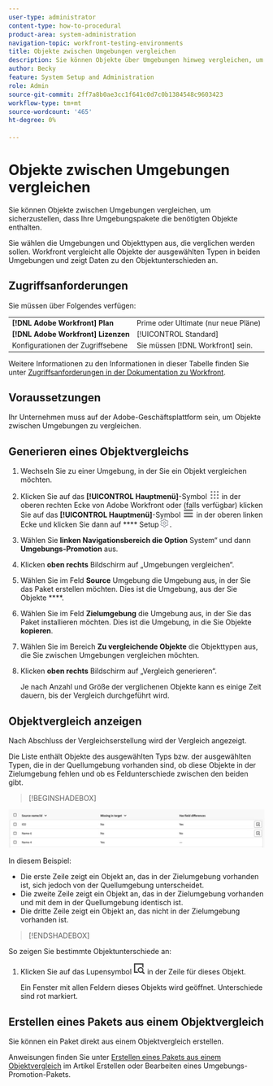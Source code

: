 ```yaml
---
user-type: administrator
content-type: how-to-procedural
product-area: system-administration
navigation-topic: workfront-testing-environments
title: Objekte zwischen Umgebungen vergleichen
description: Sie können Objekte über Umgebungen hinweg vergleichen, um sicherzustellen, dass Ihre Umgebungs-Promotion-Pakete die benötigten Objekte enthalten.
author: Becky
feature: System Setup and Administration
role: Admin
source-git-commit: 2ff7a8b0ae3cc1f641c0d7c0b1384548c9603423
workflow-type: tm+mt
source-wordcount: '465'
ht-degree: 0%

---
```


# Objekte zwischen Umgebungen vergleichen

Sie können Objekte zwischen Umgebungen vergleichen, um sicherzustellen, dass Ihre Umgebungspakete die benötigten Objekte enthalten.

Sie wählen die Umgebungen und Objekttypen aus, die verglichen werden sollen. Workfront vergleicht alle Objekte der ausgewählten Typen in beiden Umgebungen und zeigt Daten zu den Objektunterschieden an.

## Zugriffsanforderungen

Sie müssen über Folgendes verfügen:

<table>
  <tr>
   <td><strong>[!DNL Adobe Workfront] Plan</strong>
   </td>
   <td> Prime oder Ultimate (nur neue Pläne)
   </td>
  </tr>
  <tr>
   <td><strong>[!DNL Adobe Workfront] Lizenzen</strong>
   </td>
   <td> [!UICONTROL Standard]
   </td>
  </tr>
   <tr>
   <td>Konfigurationen der Zugriffsebene
   </td>
   <td>Sie müssen [!DNL Workfront] sein.
   </td>
  </tr>
</table>

Weitere Informationen zu den Informationen in dieser Tabelle finden Sie unter [Zugriffsanforderungen in der Dokumentation zu Workfront](/help/quicksilver/administration-and-setup/add-users/access-levels-and-object-permissions/access-level-requirements-in-documentation.md).

## Voraussetzungen

Ihr Unternehmen muss auf der Adobe-Geschäftsplattform sein, um Objekte zwischen Umgebungen zu vergleichen.

## Generieren eines Objektvergleichs

1. Wechseln Sie zu einer Umgebung, in der Sie ein Objekt vergleichen möchten.
1. Klicken Sie auf das **[!UICONTROL Hauptmenü]**-Symbol ![Hauptmenü](/help/_includes/assets/main-menu-icon.png) in der oberen rechten Ecke von Adobe Workfront oder (falls verfügbar) klicken Sie auf das **[!UICONTROL Hauptmenü]**-Symbol ![Hauptmenü](/help/_includes/assets/main-menu-icon-left-nav.png) in der oberen linken Ecke und klicken Sie dann auf **** Setup![Setup-Symbol](/help/_includes/assets/gear-icon-setup.png).
1. Wählen Sie **linken Navigationsbereich die Option** System“ und dann **Umgebungs-Promotion** aus.
1. Klicken **oben rechts** Bildschirm auf „Umgebungen vergleichen“.
1. Wählen Sie im Feld **Source** Umgebung die Umgebung aus, in der Sie das Paket erstellen möchten. Dies ist die Umgebung, aus der Sie Objekte ****.
1. Wählen Sie im Feld **Zielumgebung** die Umgebung aus, in der Sie das Paket installieren möchten. Dies ist die Umgebung, in die Sie Objekte **kopieren**.
1. Wählen Sie im Bereich **Zu vergleichende Objekte** die Objekttypen aus, die Sie zwischen Umgebungen vergleichen möchten.
1. Klicken **oben rechts** Bildschirm auf „Vergleich generieren“.

   Je nach Anzahl und Größe der verglichenen Objekte kann es einige Zeit dauern, bis der Vergleich durchgeführt wird.

## Objektvergleich anzeigen

Nach Abschluss der Vergleichserstellung wird der Vergleich angezeigt.

Die Liste enthält Objekte des ausgewählten Typs bzw. der ausgewählten Typen, die in der Quellumgebung vorhanden sind, ob diese Objekte in der Zielumgebung fehlen und ob es Feldunterschiede zwischen den beiden gibt.

>[!BEGINSHADEBOX]

![Vergleichsbeispiel](assets/environment-promotion-comparison.png)

In diesem Beispiel:

* Die erste Zeile zeigt ein Objekt an, das in der Zielumgebung vorhanden ist, sich jedoch von der Quellumgebung unterscheidet.
* Die zweite Zeile zeigt ein Objekt an, das in der Zielumgebung vorhanden und mit dem in der Quellumgebung identisch ist.
* Die dritte Zeile zeigt ein Objekt an, das nicht in der Zielumgebung vorhanden ist.

>[!ENDSHADEBOX]

So zeigen Sie bestimmte Objektunterschiede an:

1. Klicken Sie auf das Lupensymbol ![](assets/compare-icon.png) in der Zeile für dieses Objekt.

   Ein Fenster mit allen Feldern dieses Objekts wird geöffnet. Unterschiede sind rot markiert.

## Erstellen eines Pakets aus einem Objektvergleich

Sie können ein Paket direkt aus einem Objektvergleich erstellen.

Anweisungen finden Sie unter [Erstellen eines Pakets aus einem Objektvergleich](/help/quicksilver/administration-and-setup/set-up-workfront/workfront-testing-environments/environment-promotion-create-package.md#create-a-package-from-an-object-comparison) im Artikel Erstellen oder Bearbeiten eines Umgebungs-Promotion-Pakets.
